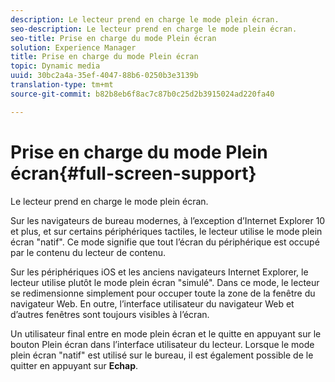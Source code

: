 ```yaml
---
description: Le lecteur prend en charge le mode plein écran.
seo-description: Le lecteur prend en charge le mode plein écran.
seo-title: Prise en charge du mode Plein écran
solution: Experience Manager
title: Prise en charge du mode Plein écran
topic: Dynamic media
uuid: 30bc2a4a-35ef-4047-88b6-0250b3e3139b
translation-type: tm+mt
source-git-commit: b82b8eb6f8ac7c87b0c25d2b3915024ad220fa40

---
```



# Prise en charge du mode Plein écran{#full-screen-support}

Le lecteur prend en charge le mode plein écran.

Sur les navigateurs de bureau modernes, à l’exception d’Internet Explorer 10 et plus, et sur certains périphériques tactiles, le lecteur utilise le mode plein écran &quot;natif&quot;. Ce mode signifie que tout l’écran du périphérique est occupé par le contenu du lecteur de contenu.

Sur les périphériques iOS et les anciens navigateurs Internet Explorer, le lecteur utilise plutôt le mode plein écran &quot;simulé&quot;. Dans ce mode, le lecteur se redimensionne simplement pour occuper toute la zone de la fenêtre du navigateur Web. En outre, l’interface utilisateur du navigateur Web et d’autres fenêtres sont toujours visibles à l’écran.

Un utilisateur final entre en mode plein écran et le quitte en appuyant sur le bouton Plein écran dans l’interface utilisateur du lecteur. Lorsque le mode plein écran &quot;natif&quot; est utilisé sur le bureau, il est également possible de le quitter en appuyant sur **Echap**.
